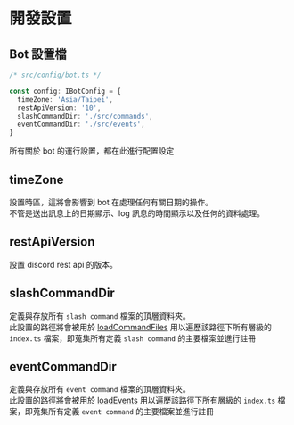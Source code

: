 # 開發設置

## Bot 設置檔

```ts
/* src/config/bot.ts */

const config: IBotConfig = {
  timeZone: 'Asia/Taipei',
  restApiVersion: '10',
  slashCommandDir: './src/commands',
  eventCommandDir: './src/events',
}
```

所有關於 bot 的運行設置，都在此進行配置設定

## timeZone

設置時區，這將會影響到 bot 在處理任何有關日期的操作。  
不管是送出訊息上的日期顯示、log 訊息的時間顯示以及任何的資料處理。

## restApiVersion

設置 discord rest api 的版本。

## slashCommandDir

定義與存放所有 `slash command` 檔案的頂層資料夾。  
此設置的路徑將會被用於 [loadCommandFiles]() 用以遍歷該路徑下所有層級的 `index.ts` 檔案，即蒐集所有定義 `slash command` 的主要檔案並進行註冊

## eventCommandDir

定義與存放所有 `event command` 檔案的頂層資料夾。  
此設置的路徑將會被用於 [loadEvents]() 用以遍歷該路徑下所有層級的 `index.ts` 檔案，即蒐集所有定義 `event command` 的主要檔案並進行註冊
